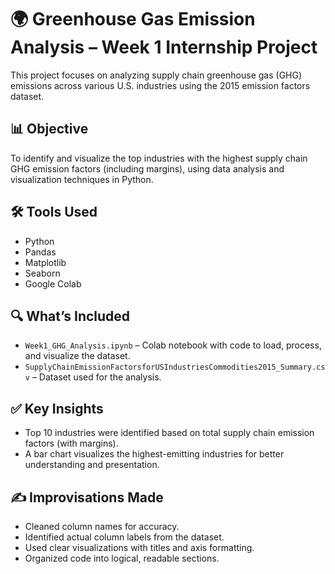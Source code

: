 
# 🌍 Greenhouse Gas Emission Analysis – Week 1 Internship Project

This project focuses on analyzing supply chain greenhouse gas (GHG) emissions across various U.S. industries using the 2015 emission factors dataset.

## 📊 Objective
To identify and visualize the top industries with the highest supply chain GHG emission factors (including margins), using data analysis and visualization techniques in Python.

## 🛠️ Tools Used
- Python
- Pandas
- Matplotlib
- Seaborn
- Google Colab

## 🔍 What’s Included
- `Week1_GHG_Analysis.ipynb` – Colab notebook with code to load, process, and visualize the dataset.
- `SupplyChainEmissionFactorsforUSIndustriesCommodities2015_Summary.csv` – Dataset used for the analysis.

## ✅ Key Insights
- Top 10 industries were identified based on total supply chain emission factors (with margins).
- A bar chart visualizes the highest-emitting industries for better understanding and presentation.

## ✍️ Improvisations Made
- Cleaned column names for accuracy.
- Identified actual column labels from the dataset.
- Used clear visualizations with titles and axis formatting.
- Organized code into logical, readable sections.

